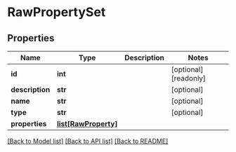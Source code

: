 # RawPropertySet


## Properties
Name | Type | Description | Notes
------------ | ------------- | ------------- | -------------
**id** | **int** |  | [optional] [readonly] 
**description** | **str** |  | [optional] 
**name** | **str** |  | [optional] 
**type** | **str** |  | [optional] 
**properties** | [**list[RawProperty]**](RawProperty.md) |  | 

[[Back to Model list]](../README.md#documentation-for-models) [[Back to API list]](../README.md#documentation-for-api-endpoints) [[Back to README]](../README.md)


